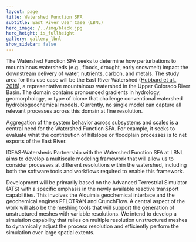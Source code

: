 ```yaml
---
layout: page
title: Watershed Function SFA 
subtitle: East River User Case (LBNL)
hero_image: /../img/black.jpg
hero_height: is_fullheight
gallery: gallery_lbnl
show_sidebar: false
---
```



 The Watershed Function SFA seeks to determine how perturbations to mountainous watersheds (e.g., floods, drought, early snowmelt) impact the downstream delivery of water, nutrients, carbon, and metals. The study area for this use case will be the East River Watershed ([Hubbard et al., 2018][Hubbard]), a representative mountainous watershed in the Upper Colorado River Basin. The domain contains pronounced gradients in hydrology, geomorphology, or type of biome that challenge conventional watershed hydrobiogeochemical models. Currently, no single model can capture all relevant processes across this domain at fine resolution.

Aggregation of the system behavior across subsystems and scales is a central need for the Watershed Function SFA. For example, it seeks to evaluate what the contribution of hillslope or floodplain processes is to net exports of the East River.

IDEAS-Watersheds Partnership with the Watershed Function SFA at LBNL aims to develop a multiscale modeling framework that will allow us to consider processes at different resolutions within the watershed, including both the software tools and workflows required to enable this framework.

Development will be primarily based on the Advanced Terrestrial Simulator (ATS) with a specific emphasis in the newly available reactive transport capabilities. This involves the Alquimia geochemical interface and the geochemical engines PFLOTRAN and CrunchFlow. A central aspect of the work will also be the meshing tools that will support the generation of unstructured meshes with variable resolutions. We intend to develop a simulation capability that relies on multiple resolution unstructured meshes to dynamically adjust the process resolution and efficiently perform the simulation over large spatial extents.


[Hubbard]: https://acsess.onlinelibrary.wiley.com/doi/full/10.2136/vzj2018.03.0061
[IDEAS]: https://ideas-productivity.org/


